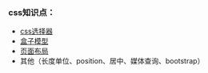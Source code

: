 ### css知识点：

* [css选择器](/css/cssxuan-ze-qi.md)
* [盒子模型](/css/he-zi-mo-xing.md)
* [页面布局](/css/ye-mian-bu-ju.md)
* 其他（长度单位、position、居中、媒体查询、bootstrap）



